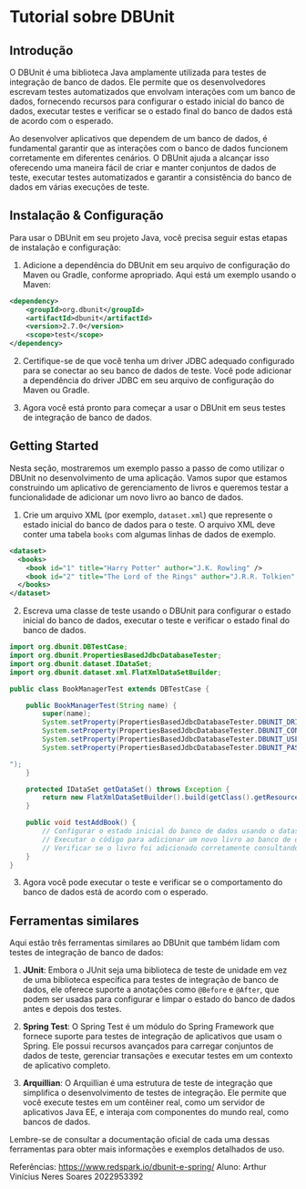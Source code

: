 # Tutorial sobre DBUnit

## Introdução
O DBUnit é uma biblioteca Java amplamente utilizada para testes de integração de banco de dados. Ele permite que os desenvolvedores escrevam testes automatizados que envolvam interações com um banco de dados, fornecendo recursos para configurar o estado inicial do banco de dados, executar testes e verificar se o estado final do banco de dados está de acordo com o esperado.

Ao desenvolver aplicativos que dependem de um banco de dados, é fundamental garantir que as interações com o banco de dados funcionem corretamente em diferentes cenários. O DBUnit ajuda a alcançar isso oferecendo uma maneira fácil de criar e manter conjuntos de dados de teste, executar testes automatizados e garantir a consistência do banco de dados em várias execuções de teste.

## Instalação & Configuração
Para usar o DBUnit em seu projeto Java, você precisa seguir estas etapas de instalação e configuração:

1. Adicione a dependência do DBUnit em seu arquivo de configuração do Maven ou Gradle, conforme apropriado. Aqui está um exemplo usando o Maven:

```xml
<dependency>
    <groupId>org.dbunit</groupId>
    <artifactId>dbunit</artifactId>
    <version>2.7.0</version>
    <scope>test</scope>
</dependency>
```

2. Certifique-se de que você tenha um driver JDBC adequado configurado para se conectar ao seu banco de dados de teste. Você pode adicionar a dependência do driver JDBC em seu arquivo de configuração do Maven ou Gradle.

3. Agora você está pronto para começar a usar o DBUnit em seus testes de integração de banco de dados.

## Getting Started
Nesta seção, mostraremos um exemplo passo a passo de como utilizar o DBUnit no desenvolvimento de uma aplicação. Vamos supor que estamos construindo um aplicativo de gerenciamento de livros e queremos testar a funcionalidade de adicionar um novo livro ao banco de dados.

1. Crie um arquivo XML (por exemplo, `dataset.xml`) que represente o estado inicial do banco de dados para o teste. O arquivo XML deve conter uma tabela `books` com algumas linhas de dados de exemplo.

```xml
<dataset>
  <books>
    <book id="1" title="Harry Potter" author="J.K. Rowling" />
    <book id="2" title="The Lord of the Rings" author="J.R.R. Tolkien" />
  </books>
</dataset>
```

2. Escreva uma classe de teste usando o DBUnit para configurar o estado inicial do banco de dados, executar o teste e verificar o estado final do banco de dados.

```java
import org.dbunit.DBTestCase;
import org.dbunit.PropertiesBasedJdbcDatabaseTester;
import org.dbunit.dataset.IDataSet;
import org.dbunit.dataset.xml.FlatXmlDataSetBuilder;

public class BookManagerTest extends DBTestCase {

    public BookManagerTest(String name) {
        super(name);
        System.setProperty(PropertiesBasedJdbcDatabaseTester.DBUNIT_DRIVER_CLASS, "com.mysql.jdbc.Driver");
        System.setProperty(PropertiesBasedJdbcDatabaseTester.DBUNIT_CONNECTION_URL, "jdbc:mysql://localhost:3306/mydatabase");
        System.setProperty(PropertiesBasedJdbcDatabaseTester.DBUNIT_USERNAME, "myuser");
        System.setProperty(PropertiesBasedJdbcDatabaseTester.DBUNIT_PASSWORD, "mypassword

");
    }

    protected IDataSet getDataSet() throws Exception {
        return new FlatXmlDataSetBuilder().build(getClass().getResourceAsStream("dataset.xml"));
    }

    public void testAddBook() {
        // Configurar o estado inicial do banco de dados usando o dataset
        // Executar o código para adicionar um novo livro ao banco de dados
        // Verificar se o livro foi adicionado corretamente consultando o banco de dados
    }
}
```

3. Agora você pode executar o teste e verificar se o comportamento do banco de dados está de acordo com o esperado.

## Ferramentas similares
Aqui estão três ferramentas similares ao DBUnit que também lidam com testes de integração de banco de dados:

1. **JUnit**: Embora o JUnit seja uma biblioteca de teste de unidade em vez de uma biblioteca específica para testes de integração de banco de dados, ele oferece suporte a anotações como `@Before` e `@After`, que podem ser usadas para configurar e limpar o estado do banco de dados antes e depois dos testes.

2. **Spring Test**: O Spring Test é um módulo do Spring Framework que fornece suporte para testes de integração de aplicativos que usam o Spring. Ele possui recursos avançados para carregar conjuntos de dados de teste, gerenciar transações e executar testes em um contexto de aplicativo completo.

3. **Arquillian**: O Arquillian é uma estrutura de teste de integração que simplifica o desenvolvimento de testes de integração. Ele permite que você execute testes em um contêiner real, como um servidor de aplicativos Java EE, e interaja com componentes do mundo real, como bancos de dados.

Lembre-se de consultar a documentação oficial de cada uma dessas ferramentas para obter mais informações e exemplos detalhados de uso.

Referências:
https://www.redspark.io/dbunit-e-spring/
Aluno: Arthur Vinícius Neres Soares 2022953392